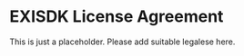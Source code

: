 EXISDK License Agreement
==============================

This is just a placeholder. Please add suitable legalese here.
